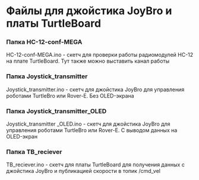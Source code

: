 # Файлы для джойстика JoyBro и платы TurtleBoard


### Папка HC-12-conf-MEGA

HC-12-conf-MEGA.ino - скетч для проверки работы радиомодулей HC-12 на плате TurtleBoard. Тут также можно выставить канал работы

### Папка Joystick_transmitter

Joystick_transmitter.ino - скетч для джойстика JoyBro для управления роботами TurtleBro или Rover-E. Без OLED-экрана

### Папка Joystick_transmitter_OLED

Joystick_transmitter _OLED.ino - скетч для джойстика JoyBro для управления роботами TurtleBro или Rover-E. С выводом данных на OLED-экран

### Папка TB_reciever

TB_reciever.ino - скетч для платы TurtleBoard для получения данных с джойстика JoyBro и публикацией скорости в топик /cmd_vel
